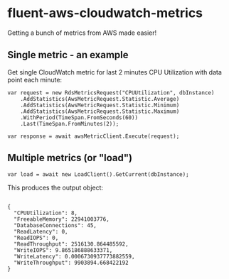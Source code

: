 # fluent-aws-cloudwatch-metrics
Getting a bunch of metrics from AWS made easier!

## Single metric - an example
Get single CloudWatch metric for last 2 minutes CPU Utilization with data point each minute:
```
var request = new RdsMetricsRequest("CPUUtilization", dbInstance)
    .AddStatistics(AwsMetricRequest.Statistic.Average)
    .AddStatistics(AwsMetricRequest.Statistic.Minimum)
    .AddStatistics(AwsMetricRequest.Statistic.Maximum)
    .WithPeriod(TimeSpan.FromSeconds(60))
    .Last(TimeSpan.FromMinutes(2));

var response = await awsMetricClient.Execute(request);
```

## Multiple metrics (or "load")
```
var load = await new LoadClient().GetCurrent(dbInstance);

```

This produces the output object:
```

{
  "CPUUtilization": 8,
  "FreeableMemory": 22941003776,
  "DatabaseConnections": 45,
  "ReadLatency": 0,
  "ReadIOPS": 0,
  "ReadThroughput": 2516130.864485592,
  "WriteIOPS": 9.865186888633371,
  "WriteLatency": 0.0006730937773882559,
  "WriteThroughput": 9903894.668422192
}


```
